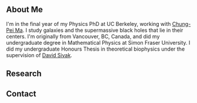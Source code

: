## About Me
I'm in the final year of my Physics PhD at UC Berkeley, working with [Chung-Pei Ma](https://w.astro.berkeley.edu/~cpma/). I study galaxies and the supermassive black holes that lie in their centers. I'm originally from Vancouver, BC, Canada, and did my undergraduate degree in Mathematical Physics at Simon Fraser University. I did my undergraduate Honours Thesis in theoretical biophysics under the supervision of [David Sivak](https://www.sfu.ca/physics/sivakgroup.html).

## Research


## Contact
